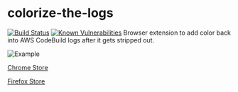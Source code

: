 # colorize-the-logs
[![Build Status](https://travis-ci.com/JoshuaJWilborn/colorize-the-logs.svg?branch=master)](https://travis-ci.com/JoshuaJWilborn/colorize-the-logs)
[![Known Vulnerabilities](https://snyk.io/test/github/JoshuaJWilborn/colorize-the-logs/badge.svg?targetFile=package.json)](https://snyk.io/test/github/JoshuaJWilborn/colorize-the-logs?targetFile=package.json)
Browser extension to add color back into AWS CodeBuild logs after it gets stripped out. 

![Example](https://addons.cdn.mozilla.net/user-media/previews/full/228/228765.png?modified=1574869074)

[Chrome Store](https://chrome.google.com/webstore/detail/colorize-the-logs/mobkdmnncoiccdekgjjkkkdjoaankdbb)

[Firefox Store](https://addons.mozilla.org/en-US/firefox/addon/colorize-the-logs/)


